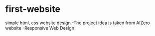 # first-website
simple html, css website design
-The project idea is taken from AlZero website
 -Responsive Web Design 
